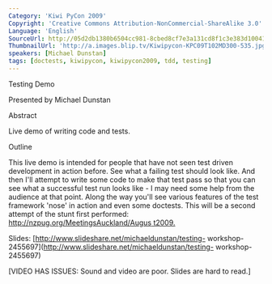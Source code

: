 ```yaml
---
Category: 'Kiwi PyCon 2009'
Copyright: 'Creative Commons Attribution-NonCommercial-ShareAlike 3.0'
Language: 'English'
SourceUrl: http://05d2db1380b6504cc981-8cbed8cf7e3a131cd8f1c3e383d10041.r93.cf2.rackcdn.com/kiwi-pycon-2009/134_michael-dunstan-testing-demo.flv
ThumbnailUrl: 'http://a.images.blip.tv/Kiwipycon-KPC09T102MD300-535.jpg'
speakers: [Michael Dunstan]
tags: [doctests, kiwipycon, kiwipycon2009, tdd, testing]
---
```

Testing Demo

Presented by Michael Dunstan

Abstract

Live demo of writing code and tests.

Outline

This live demo is intended for people that have not seen test driven
development in action before. See what a failing test should look like. And
then I'll attempt to write some code to make that test pass so that you can
see what a successful test run looks like - I may need some help from the
audience at that point. Along the way you'll see various features of the test
framework 'nose' in action and even some doctests. This will be a second
attempt of the stunt first performed: [http://nzpug.org/MeetingsAuckland/Augus
t2009.](http://nzpug.org/MeetingsAuckland/August2009)

Slides: [http://www.slideshare.net/michaeldunstan/testing-
workshop-2455697](http://www.slideshare.net/michaeldunstan/testing-
workshop-2455697)

[VIDEO HAS ISSUES: Sound and video are poor. Slides are hard to read.]

